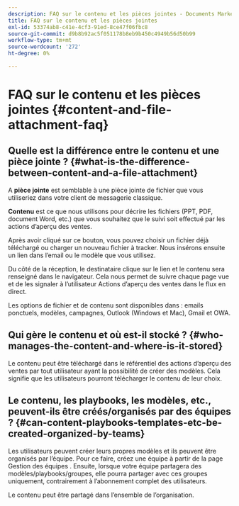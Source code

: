 ```yaml
---
description: FAQ sur le contenu et les pièces jointes - Documents Marketo - Documentation du produit
title: FAQ sur le contenu et les pièces jointes
exl-id: 53374ab8-c41e-4cf3-91ed-8ce47f06fbc8
source-git-commit: d9b8b92ac5f051178b8eb9b450c4949b56d50b99
workflow-type: tm+mt
source-wordcount: '272'
ht-degree: 0%

---
```


# FAQ sur le contenu et les pièces jointes {#content-and-file-attachment-faq}

## Quelle est la différence entre le contenu et une pièce jointe ? {#what-is-the-difference-between-content-and-a-file-attachment}

A **pièce jointe** est semblable à une pièce jointe de fichier que vous utiliseriez dans votre client de messagerie classique.

**Contenu** est ce que nous utilisons pour décrire les fichiers (PPT, PDF, document Word, etc.) que vous souhaitez que le suivi soit effectué par les actions d’aperçu des ventes.

Après avoir cliqué sur ce bouton, vous pouvez choisir un fichier déjà téléchargé ou charger un nouveau fichier à tracker. Nous insérons ensuite un lien dans l’email ou le modèle que vous utilisez.

Du côté de la réception, le destinataire clique sur le lien et le contenu sera renseigné dans le navigateur. Cela nous permet de suivre chaque page vue et de les signaler à l’utilisateur Actions d’aperçu des ventes dans le flux en direct.

Les options de fichier et de contenu sont disponibles dans : emails ponctuels, modèles, campagnes, Outlook (Windows et Mac), Gmail et OWA.

## Qui gère le contenu et où est-il stocké ? {#who-manages-the-content-and-where-is-it-stored}

Le contenu peut être téléchargé dans le référentiel des actions d’aperçu des ventes par tout utilisateur ayant la possibilité de créer des modèles. Cela signifie que les utilisateurs pourront télécharger le contenu de leur choix.

## Le contenu, les playbooks, les modèles, etc., peuvent-ils être créés/organisés par des équipes ? {#can-content-playbooks-templates-etc-be-created-organized-by-teams}

Les utilisateurs peuvent créer leurs propres modèles et ils peuvent être organisés par l’équipe. Pour ce faire, créez une équipe à partir de la page Gestion des équipes . Ensuite, lorsque votre équipe partagera des modèles/playbooks/groupes, elle pourra partager avec ces groupes uniquement, contrairement à l’abonnement complet des utilisateurs.

Le contenu peut être partagé dans l’ensemble de l’organisation.
